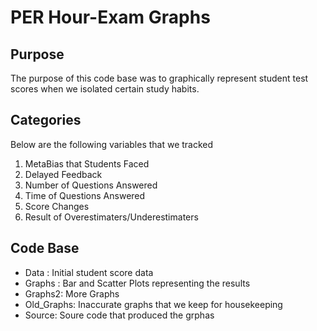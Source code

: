 # PER Hour-Exam Graphs

## Purpose
The purpose of this code base was to graphically represent student test scores when we isolated certain study habits. 

## Categories
Below are the following variables that we tracked
1. MetaBias that Students Faced
2. Delayed Feedback
3. Number of Questions Answered
4. Time of Questions Answered
5. Score Changes
6. Result of Overestimaters/Underestimaters

## Code Base
- Data : Initial student score data
- Graphs : Bar and Scatter Plots representing the results
- Graphs2: More Graphs
- Old_Graphs: Inaccurate graphs that we keep for housekeeping
- Source: Soure code that produced the grphas
